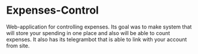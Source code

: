 # Expenses-Control
Web-application for controlling expenses. Its goal was to make system 
that will store your spending in one place and also will be able to count 
expenses. 
It also has its telegrambot that is able to link with your account from site.
